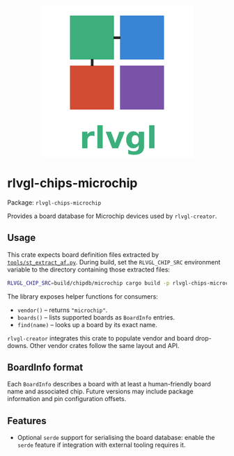 <!--
README.md - Usage and format notes for the rlvgl-chips-microchip vendor crate.
-->
<p align="center">
  <img src="../../rlvgl-logo.png" alt="rlvgl" />
</p>

# rlvgl-chips-microchip
Package: `rlvgl-chips-microchip`

Provides a board database for Microchip devices used by `rlvgl-creator`.

## Usage

This crate expects board definition files extracted by [`tools/st_extract_af.py`](../../tools/st_extract_af.py). During build, set the
`RLVGL_CHIP_SRC` environment variable to the directory containing those
extracted files:

```sh
RLVGL_CHIP_SRC=build/chipdb/microchip cargo build -p rlvgl-chips-microchip
```

The library exposes helper functions for consumers:

- `vendor()` – returns `"microchip"`.
- `boards()` – lists supported boards as `BoardInfo` entries.
- `find(name)` – looks up a board by its exact name.

`rlvgl-creator` integrates this crate to populate vendor and board drop-downs.
Other vendor crates follow the same layout and API.

## BoardInfo format

Each `BoardInfo` describes a board with at least a human-friendly board name
and associated chip. Future versions may include package information and pin
configuration offsets.

## Features

- Optional `serde` support for serialising the board database: enable the
  `serde` feature if integration with external tooling requires it.
